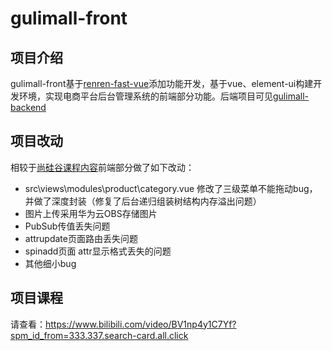 # gulimall-front
## 项目介绍
gulimall-front基于[renren-fast-vue](https://gitee.com/renrenio/renren-fast-vue?_from=gitee_search)添加功能开发，基于vue、element-ui构建开发环境，实现电商平台后台管理系统的前端部分功能。后端项目可见[gulimall-backend](https://github.com/albertliutec/gulimall-backend)

## 项目改动
相较于[尚硅谷课程内容](https://www.bilibili.com/video/BV1np4y1C7Yf?spm_id_from=333.337.search-card.all.click)前端部分做了如下改动：
- src\views\modules\product\category.vue 修改了三级菜单不能拖动bug，并做了深度封装（修复了后台递归组装树结构内存溢出问题）
- 图片上传采用华为云OBS存储图片
- PubSub传值丢失问题
- attrupdate页面路由丢失问题
- spinadd页面 attr显示格式丢失的问题
- 其他细小bug

## 项目课程
请查看：https://www.bilibili.com/video/BV1np4y1C7Yf?spm_id_from=333.337.search-card.all.click

